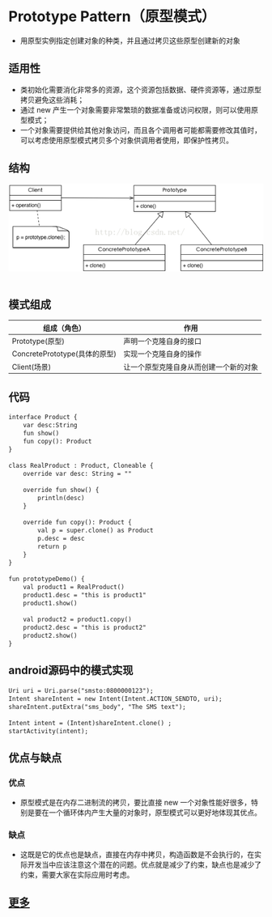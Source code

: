 # Prototype Pattern（原型模式）

* 用原型实例指定创建对象的种类，并且通过拷贝这些原型创建新的对象

## 适用性

* 类初始化需要消化非常多的资源，这个资源包括数据、硬件资源等，通过原型拷贝避免这些消耗；
* 通过 new 产生一个对象需要非常繁琐的数据准备或访问权限，则可以使用原型模式；
* 一个对象需要提供给其他对象访问，而且各个调用者可能都需要修改其值时，可以考虑使用原型模式拷贝多个对象供调用者使用，即保护性拷贝。

## 结构

![prototype](prototype.png)
 
## 模式组成

| 组成（角色） | 作用 |
| --- | --- |
| Prototype(原型) | 声明一个克隆自身的接口 |
| ConcretePrototype(具体的原型) | 实现一个克隆自身的操作 |
| Client(场景) | 让一个原型克隆自身从而创建一个新的对象 |

## 代码
```
interface Product {
    var desc:String
    fun show()
    fun copy(): Product
}

class RealProduct : Product, Cloneable {
    override var desc: String = ""

    override fun show() {
        println(desc)
    }

    override fun copy(): Product {
        val p = super.clone() as Product
        p.desc = desc
        return p
    }
}

fun prototypeDemo() {
    val product1 = RealProduct()
    product1.desc = "this is product1"
    product1.show()

    val product2 = product1.copy()
    product2.desc = "this is product2"
    product2.show()
}
```

## android源码中的模式实现

```
Uri uri = Uri.parse("smsto:0800000123");    
Intent shareIntent = new Intent(Intent.ACTION_SENDTO, uri);    
shareIntent.putExtra("sms_body", "The SMS text");    

Intent intent = (Intent)shareIntent.clone() ;
startActivity(intent);
```

## 优点与缺点

### 优点

* 原型模式是在内存二进制流的拷贝，要比直接 new 一个对象性能好很多，特别是要在一个循环体内产生大量的对象时，原型模式可以更好地体现其优点。

### 缺点

* 这既是它的优点也是缺点，直接在内存中拷贝，构造函数是不会执行的，在实际开发当中应该注意这个潜在的问题。优点就是减少了约束，缺点也是减少了约束，需要大家在实际应用时考虑。

## [更多](https://github.com/simple-android-framework/android_design_patterns_analysis/tree/master/prototype/mr.simple)